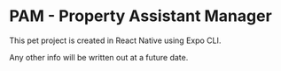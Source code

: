 # PAM - Property Assistant Manager

This pet project is created in React Native using Expo CLI. 

Any other info will be written out at a future date.
